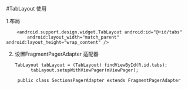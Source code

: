 #TabLayout 使用

1.布局

        <android.support.design.widget.TabLayout android:id="@+id/tabs"
            android:layout_width="match_parent" android:layout_height="wrap_content" />


2. 设置FragmentPagerAdapter 适配器

       TabLayout tabLayout = (TabLayout) findViewById(R.id.tabs);
             tabLayout.setupWithViewPager(mViewPager);

        public class SectionsPagerAdapter extends FragmentPagerAdapter